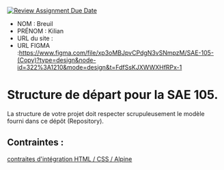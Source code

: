 [![Review Assignment Due Date](https://classroom.github.com/assets/deadline-readme-button-24ddc0f5d75046c5622901739e7c5dd533143b0c8e959d652212380cedb1ea36.svg)](https://classroom.github.com/a/kGMeGFDJ)
- NOM : Breuil
- PRÉNOM : Kilian
- URL du site :
- URL FIGMA :https://www.figma.com/file/xp3oMBJpvCPdgN3vSNmpzM/SAE-105-(Copy)?type=design&node-id=322%3A1210&mode=design&t=FdfSsKJXWWXHfRPx-1 

# Structure de départ pour la SAE 105.

La structure de votre projet doit respecter scrupuleusement le modèle fourni dans ce dépôt (Repository).

## Contraintes :
[contraites d'intégration HTML / CSS / Alpine](https://moodle.univ-fcomte.fr/mod/page/view.php?id=645799)
